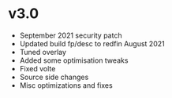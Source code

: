 # v3.0
- September 2021 security patch
- Updated build fp/desc to redfin August 2021
- Tuned overlay
- Added some optimisation tweaks
- Fixed volte
- Source side changes
- Misc optimizations and fixes
